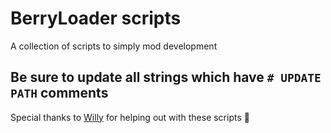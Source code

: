 # BerryLoader scripts
A collection of scripts to simply mod development

## Be sure to update all strings which have `# UPDATE PATH` comments

Special thanks to [Willy](https://github.com/jemand771) for helping out with these scripts 💜
